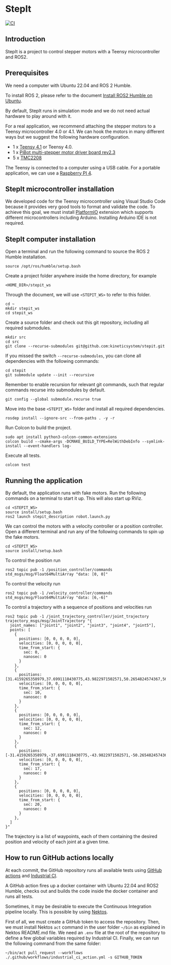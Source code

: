 # StepIt

[![CI](https://github.com/kineticsystem/stepit/actions/workflows/industrial_ci.yml/badge.svg)](https://github.com/kineticsystem/stepit/actions/workflows/industrial_ci.yml)

## Introduction

StepIt is a project to control stepper motors with a Teensy microcontroller and ROS2.

## Prerequisites

We need a computer with Ubuntu 22.04 and ROS 2 Humble.

To install ROS 2, please refer to the document [Install ROS2 Humble on Ubuntu](https://docs.ros.org/en/humble/Installation/Ubuntu-Install-Debians.html).

By default, StepIt runs in simulation mode and we do not need actual hardware to play around with it.

For a real application, we recommend attaching the stepper motors to a Teensy microcontroller 4.0 or 4.1. We can hook the motors in many different ways but we suggest the following hardware configuration.

- 1 x [Teensy 4.1](https://www.pjrc.com/store/teensy41.html) or Teensy 4.0.
- 1 x [PiBot multi-stepper motor driver board rev2.3 ](https://www.pibot.com/pibot-multi-stepper-motor-driver-board-rev2-3.html)
- 5 x [TMC2208](https://shop.watterott.com/SilentStepStick-TMC2208-Stepper-Motor-Driver-with-soldered-pinheaders)

The Teensy is connected to a computer using a USB cable. For a portable application, we can use a [Raspberry PI 4](docs/install_ros_on_rasperry_pi/install_ros2_on_rasperry_pi.md).

## StepIt microcontroller installation

We developed code for the Teensy microcontroller using Visual Studio Code because it provides very good tools to format and validate the code. To achieve this goal, we must install [PlatformIO](https://platformio.org) extension which supports different microcontrollers including Arduino. Installing Arduino IDE is not required.

## StepIt computer installation

Open a terminal and run the following command to source the ROS 2 Humble installation.

`source /opt/ros/humble/setup.bash`

Create a project folder anywhere inside the home directory, for example

`<HOME_DIR>/stepit_ws`

Through the document, we will use `<STEPIT_WS>` to refer to this folder.

```
cd ~
mkdir stepit_ws
cd stepit_ws
```

Create a source folder and check out this git repository, including all required submodules.

```
mkdir src
cd src
git clone --recurse-submodules git@github.com:kineticsystem/stepit.git
```

If you missed the switch `--recurse-submodules`, you can clone all dependencies with the following commands:

```
cd stepit
git submodule update --init --recursive
```

Remember to enable recursion for relevant git commands, such that regular commands recurse into submodules by default.

```
git config --global submodule.recurse true
```

Move into the base `<STEPIT_WS>` folder and install all required dependencies.

```
rosdep install --ignore-src --from-paths . -y -r
```

Run Colcon to build the project.

```
sudo apt install python3-colcon-common-extensions
colcon build --cmake-args -DCMAKE_BUILD_TYPE=RelWithDebInfo --symlink-install --event-handlers log-
```

Execute all tests.

```
colcon test
```

## Running the application

By default, the application runs with fake motors. Run the following commands on a terminal to start it up. This will also start up RViz.

```
cd <STEPIT_WS>
source install/setup.bash
ros2 launch stepit_description robot.launch.py
```

We can control the motors with a velocity controller or a position controller. Open a different terminal and run any of the following commands to spin up the fake motors.

```
cd <STEPIT_WS>
source install/setup.bash
```

To control the position run

```
ros2 topic pub -1 /position_controller/commands std_msgs/msg/Float64MultiArray "data: [0, 0]"
```

To control the velocity run

```
ros2 topic pub -1 /velocity_controller/commands std_msgs/msg/Float64MultiArray "data: [6,-6]"
```

To control a trajectory with a sequence of positions and velocities run

```
ros2 topic pub -1 /joint_trajectory_controller/joint_trajectory trajectory_msgs/msg/JointTrajectory "{
  joint_names: ["joint1", "joint2", "joint3", "joint4", "joint5"],
  points: [
    {
      positions: [0, 0, 0, 0, 0],
      velocities: [0, 0, 0, 0, 0],
      time_from_start: {
        sec: 0,
        nanosec: 0
      }
    },
    {
      positions: [31.4159265358979,37.6991118430775,43.9822971502571,50.2654824574367,56.5486677646163],
      velocities: [0, 0, 0, 0, 0],
      time_from_start: {
        sec: 10,
        nanosec: 0
      }
    },
    {
      positions: [0, 0, 0, 0, 0],
      velocities: [0, 0, 0, 0, 0],
      time_from_start: {
        sec: 12,
        nanosec: 0
      }
    },
    {
      positions: [-31.4159265358979,-37.6991118430775,-43.9822971502571,-50.2654824574367,-56.5486677646163],
      velocities: [0, 0, 0, 0, 0],
      time_from_start: {
        sec: 17,
        nanosec: 0
      }
    },
    {
      positions: [0, 0, 0, 0, 0],
      velocities: [0, 0, 0, 0, 0],
      time_from_start: {
        sec: 20,
        nanosec: 0
      }
    },
  ]
}"
```

The trajectory is a list of waypoints, each of them containing the desired position and velocity of each joint at a given time.

## How to run GitHub actions locally

At each commit, the GitHub repository runs all available tests using [GitHub actions](https://docs.github.com/en/actions) and [Industrial CI](https://github.com/ros-industrial/industrial_ci).

A GitHub action fires up a docker container with Ubuntu 22.04 and ROS2 Humble, checks out and builds the code inside the docker container and runs all tests.

Sometimes, it may be desirable to execute the Continuous Integration pipeline locally. This is possible by using [Nektos](https://github.com/nektos/act).

First of all, we must create a GitHub token to access the repository. Then, we
must install Nektos `act` command in the user folder `~/bin` as explained in Nektos README.md file. We need an `.env` file at the root of the repository to define a few global variables required by Industrial CI. Finally, we can run the following command from the same folder:

`~/bin/act pull_request --workflows ./.github/workflows/industrial_ci_action.yml -s GITHUB_TOKEN`
